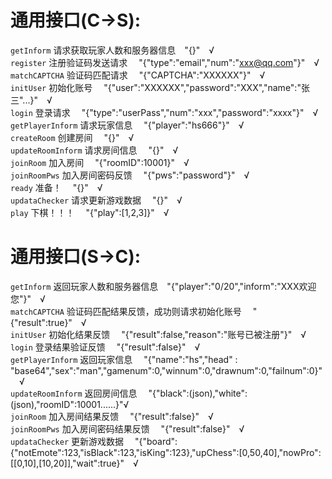 # 通用接口(C->S):
`getInform` 请求获取玩家人数和服务器信息&ensp;&ensp;"{}"&ensp;&ensp;√
<br>`register` 注册验证码发送请求 &ensp;&ensp;"{"type":"email","num":"xxx@qq.com"}"&ensp;&ensp;√
<br>`matchCAPTCHA` 验证码匹配请求 &ensp;&ensp;"{"CAPTCHA":"XXXXXX"}"&ensp;&ensp;√
<br>`initUser` 初始化账号 &ensp;&ensp;"{"user":"XXXXXX","password":"XXX","name":"张三"...}"&ensp;&ensp;√
<br>`login` 登录请求 &ensp;&ensp;"{"type":"userPass","num":"xxx","password":"xxxx"}"&ensp;&ensp;√
<br>`getPlayerInform` 请求玩家信息 &ensp;&ensp;"{"player":"hs666"}"&ensp;&ensp;√
<br>`createRoom` 创建房间 &ensp;&ensp;"{}"&ensp;&ensp;√
<br>`updateRoomInform` 请求房间信息 &ensp;&ensp;"{}"&ensp;&ensp;√
<br>`joinRoom` 加入房间 &ensp;&ensp;"{"roomID":10001}"&ensp;&ensp;√
<br>`joinRoomPws` 加入房间密码反馈 &ensp;&ensp;"{"pws":"password"}"&ensp;&ensp;√
<br>`ready` 准备！ &ensp;&ensp;"{}"&ensp;&ensp;√
<br>`updataChecker` 请求更新游戏数据 &ensp;&ensp;"{}"&ensp;&ensp;√
<br>`play` 下棋！！！ &ensp;&ensp;"{"play":[1,2,3]}"&ensp;&ensp;√



# 通用接口(S->C):
`getInform` 返回玩家人数和服务器信息&ensp;&ensp;"{"player":"0/20","inform":"XXX欢迎您"}"&ensp;&ensp;√
<br>`matchCAPTCHA` 验证码匹配结果反馈，成功则请求初始化账号 &ensp;&ensp;"{"result":true}"&ensp;&ensp;√
<br>`initUser` 初始化结果反馈 &ensp;&ensp;"{"result":false,"reason":"账号已被注册"}"&ensp;&ensp;√
<br>`login` 登录结果验证反馈 &ensp;&ensp;"{"result":false}"&ensp;&ensp;√
<br>`getPlayerInform` 返回玩家信息 &ensp;&ensp;"{"name":"hs","head" : "base64","sex":"man","gamenum":0,"winnum":0,"drawnum":0,"failnum":0}"&ensp;&ensp;√
<br>`updateRoomInform` 返回房间信息 &ensp;&ensp;"{"black":(json),"white":(json),"roomID":10001......}"√
<br>`joinRoom` 加入房间结果反馈 &ensp;&ensp;"{"result":false}"&ensp;&ensp;√
<br>`joinRoomPws` 加入房间密码结果反馈 &ensp;&ensp;"{"result":false}"&ensp;&ensp;√
<br>`updataChecker` 更新游戏数据 &ensp;&ensp;"{"board":{"notEmote":123,"isBlack":123,"isKing":123},"upChess":[0,50,40],"nowPro":[[0,10],[10,20]],"wait":true}"&ensp;&ensp;√
